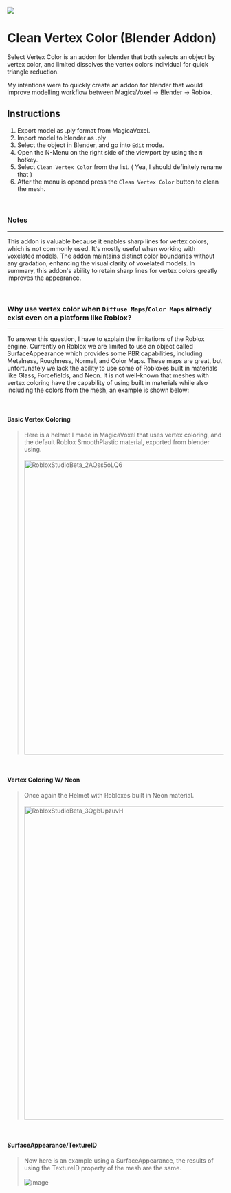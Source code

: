 [![](https://img.shields.io/badge/Discord-5865F2?style=for-the-badge&logo=discord&logoColor=white)](https://discord.com/users/114952874177462273)
# Clean Vertex Color (Blender Addon)
Select Vertex Color is an addon for blender that both selects an object by vertex color, and limited dissolves the vertex colors individual for quick triangle reduction.

My intentions were to quickly create an addon for blender that would improve modelling workflow between MagicaVoxel -> Blender -> Roblox.


## Instructions
1. Export model as .ply format from MagicaVoxel.
2. Import model to blender as .ply
3. Select the object in Blender, and go into `Edit` mode.
4. Open the N-Menu on the right side of the viewport by using the `N` hotkey.
5. Select `Clean Vertex Color` from the list. ( Yea, I should definitely rename that ) 
6. After the menu is opened press the `Clean Vertex Color` button to clean the mesh.

<br>

### Notes

<hr>

This addon is valuable because it enables sharp lines for vertex colors, which is not commonly used. 
It's mostly useful when working with voxelated models. The addon maintains distinct color boundaries 
without any gradation, enhancing the visual clarity of voxelated models. In summary, this addon's 
ability to retain sharp lines for vertex colors greatly improves the appearance.

<br>

### Why use vertex color when `Diffuse Maps`/`Color Maps` already exist even on a platform like Roblox?

<hr>

To answer this question, I have to explain the limitations of the Roblox engine. Currently on Roblox
we are limited to use an object called SurfaceAppearance which provides some PBR capabilities, including
Metalness, Roughness, Normal, and Color Maps. These maps are great, but unfortunately we lack the ability
to use some of Robloxes built in materials like Glass, Forcefields, and Neon. It is not well-known that
meshes with vertex coloring have the capability of using built in materials while also including the colors
from the mesh, an example is shown below:

<br>

#### Basic Vertex Coloring
> Here is a helmet I made in MagicaVoxel that uses vertex coloring, and the default Roblox SmoothPlastic material, exported from blender using. <br><br>
> <img width="685" alt="RobloxStudioBeta_2AQss5oLQ6" src="https://github.com/Amero-EOF/Select-Vertex-Color/assets/60054103/523de928-149b-4f10-bc8f-8b71627714b7">

<br>

#### Vertex Coloring W/ Neon
> Once again the Helmet with Robloxes built in Neon material. <br><br>
> <img width="730" alt="RobloxStudioBeta_3QgbUpzuvH" src="https://github.com/Amero-EOF/Select-Vertex-Color/assets/60054103/d66739e1-4693-43a7-8427-310bbaf2c6fc">

<br>

#### SurfaceAppearance/TextureID

> Now here is an example using a SurfaceAppearance, the results of using the TextureID property of the mesh are the same. <br><br>
> ![image](https://github.com/Amero-EOF/Select-Vertex-Color/assets/60054103/ec1af40c-bb42-4685-91c6-753963243a67)
